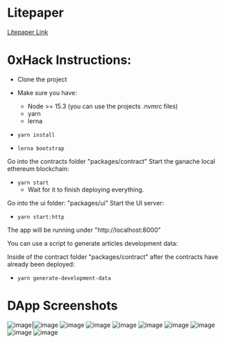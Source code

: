# Litepaper
[Litepaper Link](https://github.com/nextgenerationnews/nextgenerationnews/blob/main/packages/ui/src/assets/dexnews_litepaper.pdf)


# 0xHack Instructions:

- Clone the project
- Make sure you have:

  - Node >= 15.3 (you can use the projects .nvmrc files)
  - yarn
  - lerna

- `yarn install`
- `lerna bootstrap`

Go into the contracts folder "packages/contract"
Start the ganache local ethereum blockchain:

- `yarn start`
  - Wait for it to finish deploying everything.

Go into the ui folder: "packages/ui"
Start the UI server:

- `yarn start:http`

The app will be running under "http://localhost:8000"

You can use a script to generate articles development data:

Inside of the contract folder "packages/contract" after the contracts have already been deployed:

- `yarn generate-development-data`

# DApp Screenshots

![image](https://user-images.githubusercontent.com/85082452/120127388-a48e2900-c195-11eb-9940-78b22c1203ff.png)|![image](https://user-images.githubusercontent.com/85082452/120127459-cedfe680-c195-11eb-8000-6767e987adc6.png)
![image](https://user-images.githubusercontent.com/85082452/120127474-d7d0b800-c195-11eb-87ea-12d7b2e78e8b.png)
![image](https://user-images.githubusercontent.com/85082452/120127591-2aaa6f80-c196-11eb-8788-331b220fa6cc.png)
![image](https://user-images.githubusercontent.com/85082452/120127617-3dbd3f80-c196-11eb-9e71-65f7e738db8f.png)
![image](https://user-images.githubusercontent.com/85082452/120127634-4746a780-c196-11eb-8699-c4d4bf186322.png)
![image](https://user-images.githubusercontent.com/85082452/120127654-53cb0000-c196-11eb-8865-a07e463d285d.png)
![image](https://user-images.githubusercontent.com/85082452/120127663-5a597780-c196-11eb-8590-e99004fc327a.png)
![image](https://user-images.githubusercontent.com/85082452/120127674-62b1b280-c196-11eb-8ff9-fa55ae28592c.png)
![image](https://user-images.githubusercontent.com/85082452/120127688-69402a00-c196-11eb-9408-84120ad59941.png)



